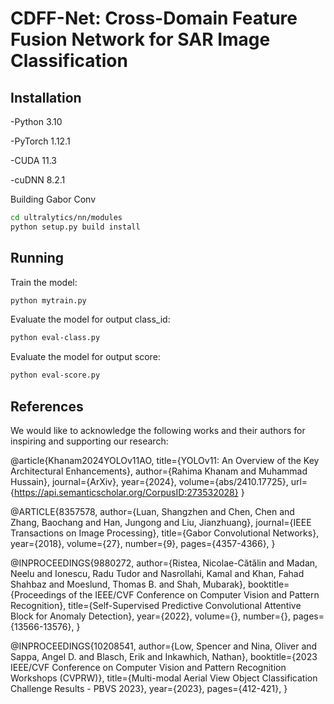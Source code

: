 # CDFF-Net: Cross-Domain Feature Fusion Network for SAR Image  Classification

## Installation

-Python 3.10

-PyTorch 1.12.1

-CUDA 11.3

-cuDNN 8.2.1

Building Gabor Conv

```bash
cd ultralytics/nn/modules
python setup.py build install 
```

## Running

Train the model:

```bash
python mytrain.py
```

Evaluate the model for output class_id:

```bash
python eval-class.py
```

Evaluate the model for output score:

```bash
python eval-score.py
```

## References

We would like to acknowledge the following works and their authors for inspiring and supporting our research:

@article{Khanam2024YOLOv11AO,
  title={YOLOv11: An Overview of the Key Architectural Enhancements},
  author={Rahima Khanam and Muhammad Hussain},
  journal={ArXiv},
  year={2024},
  volume={abs/2410.17725},
  url={https://api.semanticscholar.org/CorpusID:273532028}
}

@ARTICLE{8357578,
  author={Luan, Shangzhen and Chen, Chen and Zhang, Baochang and Han, Jungong and Liu, Jianzhuang},
  journal={IEEE Transactions on Image Processing}, 
  title={Gabor Convolutional Networks}, 
  year={2018},
  volume={27},
  number={9},
  pages={4357-4366},
}

@INPROCEEDINGS{9880272,
  author={Ristea, Nicolae-Cătălin and Madan, Neelu and Ionescu, Radu Tudor and Nasrollahi, Kamal and Khan, Fahad Shahbaz and Moeslund, Thomas B. and Shah, Mubarak},
  booktitle={Proceedings of the IEEE/CVF Conference on Computer Vision and Pattern Recognition}, 
  title={Self-Supervised Predictive Convolutional Attentive Block for Anomaly Detection}, 
  year={2022},
  volume={},
  number={},
  pages={13566-13576},
}

@INPROCEEDINGS{10208541,
  author={Low, Spencer and Nina, Oliver and Sappa, Angel D. and Blasch, Erik and Inkawhich, Nathan},
  booktitle={2023 IEEE/CVF Conference on Computer Vision and Pattern Recognition Workshops (CVPRW)}, 
  title={Multi-modal Aerial View Object Classification Challenge Results - PBVS 2023}, 
  year={2023},
  pages={412-421},
}
